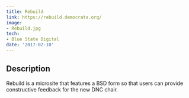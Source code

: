 ```yaml
---
title: Rebuild
link: https://rebuild.democrats.org/
image:
- Rebuild.jpg
tech:
- Blue State Digital
date: '2017-02-10'
---
```


## Description
Rebuild is a microsite that features a BSD form so that users can provide constructive feedback for the new DNC chair.

